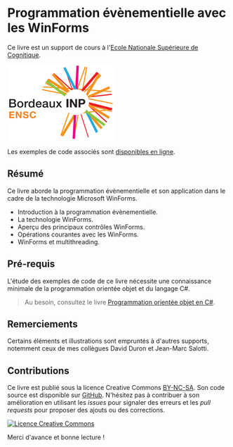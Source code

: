# Programmation évènementielle avec les WinForms

Ce livre est un support de cours à l'[Ecole Nationale Supérieure de Cognitique](https://ensc.bordeaux-inp.fr).

![](images/ensc-logo.png)

Les exemples de code associés sont [disponibles en ligne](https://github.com/bpesquet/prog-evt-winforms/tree/master/examples).

## Résumé

Ce livre aborde la programmation évènementielle et son application dans le cadre de la technologie Microsoft WinForms.

* Introduction à la programmation évènementielle.
* La technologie WinForms.
* Aperçu des principaux contrôles WinForms.
* Opérations courantes avec les WinForms.
* WinForms et multithreading.

## Pré-requis

L'étude des exemples de code de ce livre nécessite une connaissance minimale de la programmation orientée objet et du langage C#.

> Au besoin, consultez le livre [Programmation orientée objet en C#](https://www.gitbook.com/book/bpesquet/programmation-orientee-objet-csharp/).

## Remerciements

Certains éléments et illustrations sont empruntés à d'autres supports, notemment ceux de mes collègues David Duron et Jean-Marc Salotti.

## Contributions

Ce livre est publié sous la licence Creative Commons [BY-NC-SA](http://creativecommons.org/licenses/by-nc-sa/4.0/). Son code source est disponible sur [GitHub](https://github.com/bpesquet/prog-evt-winforms). N'hésitez pas à contribuer à son amélioration en utilisant les *issues* pour signaler des erreurs et les *pull requests* pour proposer des ajouts ou des corrections.

<a rel="license" href="http://creativecommons.org/licenses/by-nc-sa/4.0/"><img alt="Licence Creative Commons" style="border-width:0" src="https://i.creativecommons.org/l/by-nc-sa/4.0/88x31.png" /></a>

Merci d'avance et bonne lecture !
